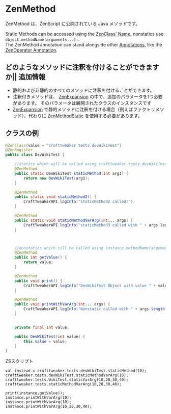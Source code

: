 # ZenMethod

ZenMethod は、ZenScript に公開されている Java メソッドです。

Static Methods can be accessed using the [ZenClass' Name](/Dev_Area/ZenAnnotations/Annotation_ZenClass/), nonstatics use `object.methodName(arguments,..);`.  
The ZenMethod annotation can stand alongside other [Annotations](/Dev_Area/ZenAnnotations/ZenAnnotation/), like the [ZenOperator Annotation](/Dev_Area/ZenAnnotations/Annotation_ZenOperator/).

## どのようなメソッドに注釈を付けることができますか|| 追加情報

- 静的および非静的のすべてのメソッドに注釈を付けることができます。 
- 注釈付きメソッドは、 [ZenExpansion](/Dev_Area/ZenAnnotations/Annotation_ZenExpansion/) の中で、追加のパラメータを1つ必要があります。 そのパラメータは展開されたクラスのインスタンスです
- [ZenExpansion](/Dev_Area/ZenAnnotations/Annotation_ZenExpansion/) で静的メソッドに注釈を付ける場合（例えばファクトリメソッド）、代わりに [ZenMethodStatic](/Dev_Area/ZenAnnotations/Annotation_ZenMethodStatic/) を使用する必要があります。

## クラスの例

```java
@ZenClass(value = "crafttweaker.tests.devWikiTest")
@ZenRegister
public class DevWikiTest {

    //statics which will be called using crafttweaker.tests.devWikiTest.methodName(arguments);
    @ZenMethod
    public static DevWikiTest staticMethod(int arg1) {
        return new DevWikiTest(arg1);
    }

    @ZenMethod
    public static void staticMethod2() {
        CraftTweakerAPI.logInfo("staticMethod2 called!");
    }

    @ZenMethod
    public static void staticMethodVarArg(int... args) {
        CraftTweakerAPI.logInfo("staticMethod3 called with " + args.length + " arguments");
    }



    //nonstatics which sill be called using instance.methodName(arguments);
    @ZenMethod
    public int getValue() {
        return value;
    }   

    @ZenMethod
    public void print() {
        CraftTweakerAPI.logInfo("DevWikiTest Object with value " + value);
    }

    @ZenMethod
    public void printWithVarArg(int... args) {
        CraftTweakerAPI.logInfo("Nonstatic called with " + args.length + " arguments");
    }


    private final int value;

    public DevWikiTest(int value) {
        this.value = value;
    }
}
```

ZSスクリプト

```zenscript
val instead = crafttweaker.tests.devWikiTest.staticMethod(10);
crafttweaker.tests.devWikiTest.staticMethodVarArg(10);
crafttweaker.tests.WikiTest.staticVarArg(10,20,30,40);
crafttweaker.tests.staticMethodVarArg(10,20,30,40);

print(instance.getValue));
instance.printWithVarArg(10);
instance.printWithVarArg(10);
instance.printWithVarArg(10,20,30,40);
```